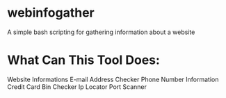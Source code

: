 # webinfogather
A simple bash scripting for gathering information about a website

# What Can This Tool Does:
Website Informations
E-mail Address Checker
Phone Number Information
Credit Card Bin Checker
Ip Locator
Port Scanner

